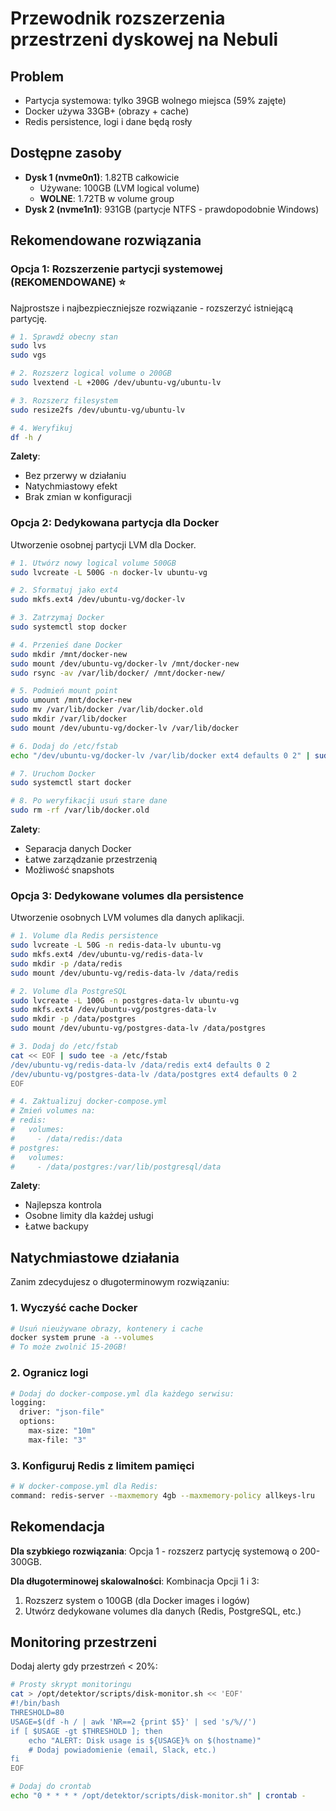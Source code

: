 # Przewodnik rozszerzenia przestrzeni dyskowej na Nebuli

## Problem
- Partycja systemowa: tylko 39GB wolnego miejsca (59% zajęte)
- Docker używa 33GB+ (obrazy + cache)
- Redis persistence, logi i dane będą rosły

## Dostępne zasoby
- **Dysk 1 (nvme0n1)**: 1.82TB całkowicie
  - Używane: 100GB (LVM logical volume)
  - **WOLNE**: 1.72TB w volume group
- **Dysk 2 (nvme1n1)**: 931GB (partycje NTFS - prawdopodobnie Windows)

## Rekomendowane rozwiązania

### Opcja 1: Rozszerzenie partycji systemowej (REKOMENDOWANE) ⭐

Najprostsze i najbezpieczniejsze rozwiązanie - rozszerzyć istniejącą partycję.

```bash
# 1. Sprawdź obecny stan
sudo lvs
sudo vgs

# 2. Rozszerz logical volume o 200GB
sudo lvextend -L +200G /dev/ubuntu-vg/ubuntu-lv

# 3. Rozszerz filesystem
sudo resize2fs /dev/ubuntu-vg/ubuntu-lv

# 4. Weryfikuj
df -h /
```

**Zalety**:
- Bez przerwy w działaniu
- Natychmiastowy efekt
- Brak zmian w konfiguracji

### Opcja 2: Dedykowana partycja dla Docker

Utworzenie osobnej partycji LVM dla Docker.

```bash
# 1. Utwórz nowy logical volume 500GB
sudo lvcreate -L 500G -n docker-lv ubuntu-vg

# 2. Sformatuj jako ext4
sudo mkfs.ext4 /dev/ubuntu-vg/docker-lv

# 3. Zatrzymaj Docker
sudo systemctl stop docker

# 4. Przenieś dane Docker
sudo mkdir /mnt/docker-new
sudo mount /dev/ubuntu-vg/docker-lv /mnt/docker-new
sudo rsync -av /var/lib/docker/ /mnt/docker-new/

# 5. Podmień mount point
sudo umount /mnt/docker-new
sudo mv /var/lib/docker /var/lib/docker.old
sudo mkdir /var/lib/docker
sudo mount /dev/ubuntu-vg/docker-lv /var/lib/docker

# 6. Dodaj do /etc/fstab
echo "/dev/ubuntu-vg/docker-lv /var/lib/docker ext4 defaults 0 2" | sudo tee -a /etc/fstab

# 7. Uruchom Docker
sudo systemctl start docker

# 8. Po weryfikacji usuń stare dane
sudo rm -rf /var/lib/docker.old
```

**Zalety**:
- Separacja danych Docker
- Łatwe zarządzanie przestrzenią
- Możliwość snapshots

### Opcja 3: Dedykowane volumes dla persistence

Utworzenie osobnych LVM volumes dla danych aplikacji.

```bash
# 1. Volume dla Redis persistence
sudo lvcreate -L 50G -n redis-data-lv ubuntu-vg
sudo mkfs.ext4 /dev/ubuntu-vg/redis-data-lv
sudo mkdir -p /data/redis
sudo mount /dev/ubuntu-vg/redis-data-lv /data/redis

# 2. Volume dla PostgreSQL
sudo lvcreate -L 100G -n postgres-data-lv ubuntu-vg
sudo mkfs.ext4 /dev/ubuntu-vg/postgres-data-lv
sudo mkdir -p /data/postgres
sudo mount /dev/ubuntu-vg/postgres-data-lv /data/postgres

# 3. Dodaj do /etc/fstab
cat << EOF | sudo tee -a /etc/fstab
/dev/ubuntu-vg/redis-data-lv /data/redis ext4 defaults 0 2
/dev/ubuntu-vg/postgres-data-lv /data/postgres ext4 defaults 0 2
EOF

# 4. Zaktualizuj docker-compose.yml
# Zmień volumes na:
# redis:
#   volumes:
#     - /data/redis:/data
# postgres:
#   volumes:
#     - /data/postgres:/var/lib/postgresql/data
```

**Zalety**:
- Najlepsza kontrola
- Osobne limity dla każdej usługi
- Łatwe backupy

## Natychmiastowe działania

Zanim zdecydujesz o długoterminowym rozwiązaniu:

### 1. Wyczyść cache Docker
```bash
# Usuń nieużywane obrazy, kontenery i cache
docker system prune -a --volumes
# To może zwolnić 15-20GB!
```

### 2. Ogranicz logi
```bash
# Dodaj do docker-compose.yml dla każdego serwisu:
logging:
  driver: "json-file"
  options:
    max-size: "10m"
    max-file: "3"
```

### 3. Konfiguruj Redis z limitem pamięci
```bash
# W docker-compose.yml dla Redis:
command: redis-server --maxmemory 4gb --maxmemory-policy allkeys-lru
```

## Rekomendacja

**Dla szybkiego rozwiązania**: Opcja 1 - rozszerz partycję systemową o 200-300GB.

**Dla długoterminowej skalowalności**: Kombinacja Opcji 1 i 3:
1. Rozszerz system o 100GB (dla Docker images i logów)
2. Utwórz dedykowane volumes dla danych (Redis, PostgreSQL, etc.)

## Monitoring przestrzeni

Dodaj alerty gdy przestrzeń < 20%:
```bash
# Prosty skrypt monitoringu
cat > /opt/detektor/scripts/disk-monitor.sh << 'EOF'
#!/bin/bash
THRESHOLD=80
USAGE=$(df -h / | awk 'NR==2 {print $5}' | sed 's/%//')
if [ $USAGE -gt $THRESHOLD ]; then
    echo "ALERT: Disk usage is ${USAGE}% on $(hostname)"
    # Dodaj powiadomienie (email, Slack, etc.)
fi
EOF

# Dodaj do crontab
echo "0 * * * * /opt/detektor/scripts/disk-monitor.sh" | crontab -
```
